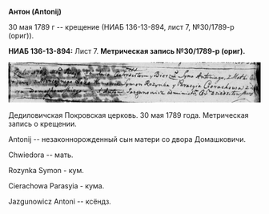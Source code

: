 **Антон (Antonij)**

30 мая 1789 г -- крещение (НИАБ 136-13-894, лист 7, №30/1789-р (ориг)).

**НИАБ 136-13-894:** Лист 7. **Метрическая запись №30/1789-р (ориг).**

![](./media/6693f0bd971cf19cb30e7a7a7ce90cbaaaaed28f.png)

Дедиловичская Покровская церковь. 30 мая 1789 года. Метрическая запись о
крещении.

Antonij -- незаконнорожденный сын матери со двора Домашковичи.

Chwiedora -- мать.

Rozynka Symon - кум.

Cierachowa Parasyia - кума.

Jazgunowicz Antoni -- ксёндз.
